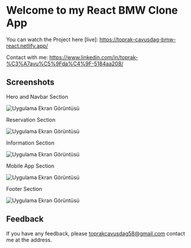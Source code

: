
# Welcome to my React BMW Clone App

You can watch the Project here [live]: https://toprak-cavusdag-bmw-react.netlify.app/

Contact with me: https://www.linkedin.com/in/toprak-%C3%A7avu%C5%9Fda%C4%9F-5184aa208/


## Screenshots

Hero and Navbar Section

![Uygulama Ekran Görüntüsü](https://i.hizliresim.com/ksxmwyf.png)

Reservation Section

![Uygulama Ekran Görüntüsü](https://i.hizliresim.com/h3ogway.png)


Information Section

![Uygulama Ekran Görüntüsü](https://i.hizliresim.com/6q4syx5.png)


Mobile App Section

![Uygulama Ekran Görüntüsü](https://i.hizliresim.com/ol1epv4.png)

Footer Section

![Uygulama Ekran Görüntüsü](https://i.hizliresim.com/fgxbaj5.png)

## Feedback

If you have any feedback, please toprakcavusdag58@gmail.com contact me at the address.


  
